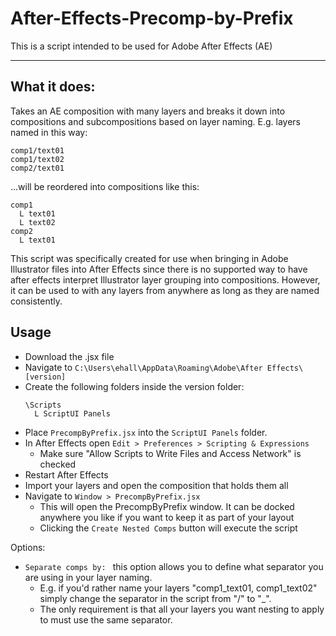 # After-Effects-Precomp-by-Prefix

This is a script intended to be used for Adobe After Effects (AE)

---

## What it does:
Takes an AE composition with many layers and breaks it down into compositions and subcompositions based on layer naming. 
E.g. layers named in this way:
```
comp1/text01
comp1/text02
comp2/text01
```
...will be reordered into compositions like this:
```
comp1
  L text01
  L text02
comp2
  L text01
```
This script was specifically created for use when bringing in Adobe Illustrator files into After Effects since there is no supported way to have after effects interpret Illustrator layer grouping into compositions. However, it can be used to with any layers from anywhere as long as they are named consistently.

## Usage
- Download the .jsx file
- Navigate to `C:\Users\ehall\AppData\Roaming\Adobe\After Effects\[version]`
- Create the following folders inside the version folder:
  ```
  \Scripts
    L ScriptUI Panels
  ```
- Place `PrecompByPrefix.jsx` into the `ScriptUI Panels` folder.
- In After Effects open `Edit > Preferences > Scripting & Expressions`
  - Make sure "Allow Scripts to Write Files and Access Network" is checked 
- Restart After Effects
- Import your layers and open the composition that holds them all
- Navigate to `Window > PrecompByPrefix.jsx`
  - This will open the PrecompByPrefix window. It can be docked anywhere you like if you want to keep it as part of your layout
  - Clicking the `Create Nested Comps` button will execute the script

Options: 
- `Separate comps by: ` this option allows you to define what separator you are using in your layer naming.
  - E.g. if you'd rather name your layers "comp1_text01, comp1_text02" simply change the separator in the script from "/" to "_".
  - The only requirement is that all your layers you want nesting to apply to must use the same separator.

